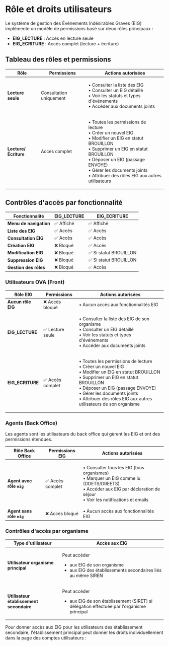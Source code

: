 # Rôle et droits utilisateurs

Le système de gestion des Événements Indésirables Graves (EIG) implémente un modèle de permissions basé sur deux rôles principaux :

* **EIG\_LECTURE** : Accès en lecture seule
* **EIG\_ECRITURE** : Accès complet (lecture + écriture)

## Tableau des rôles et permissions

| Rôle                 | Permissions             | Actions autorisées                                                                                                                                                                                                                                                               |
| -------------------- | ----------------------- | -------------------------------------------------------------------------------------------------------------------------------------------------------------------------------------------------------------------------------------------------------------------------------- |
| **Lecture seule**    | Consultation uniquement | <p>• Consulter la liste des EIG<br>• Consulter un EIG détaillé<br>• Voir les statuts et types d'événements<br>• Accéder aux documents joints</p>                                                                                                                                 |
| **Lecture/Écriture** | Accès complet           | <p>• Toutes les permissions de lecture<br>• Créer un nouvel EIG<br>• Modifier un EIG en statut BROUILLON<br>• Supprimer un EIG en statut BROUILLON<br>• Déposer un EIG (passage ENVOYE)<br>• Gérer les documents joints<br>• Attribuer des rôles EIG aux autres utilisateurs</p> |

## Contrôles d'accès par fonctionnalité

| Fonctionnalité         | EIG\_LECTURE | EIG\_ECRITURE         |
| ---------------------- | ------------ | --------------------- |
| **Menu de navigation** | ✅ Affiché    | ✅ Affiché             |
| **Liste des EIG**      | ✅ Accès      | ✅ Accès               |
| **Consultation EIG**   | ✅ Accès      | ✅ Accès               |
| **Création EIG**       | ❌ Bloqué     | ✅ Accès               |
| **Modification EIG**   | ❌ Bloqué     | ✅ Si statut BROUILLON |
| **Suppression EIG**    | ❌ Bloqué     | ✅ Si statut BROUILLON |
| **Gestion des rôles**  | ❌ Bloqué     | ✅ Accès               |

### Utilisateurs OVA (Front)

| Rôle EIG           | Permissions     | Actions autorisées                                                                                                                                                                                                                                                                                |
| ------------------ | --------------- | ------------------------------------------------------------------------------------------------------------------------------------------------------------------------------------------------------------------------------------------------------------------------------------------------- |
| **Aucun rôle EIG** | ❌ Accès bloqué  | • Aucun accès aux fonctionnalités EIG                                                                                                                                                                                                                                                             |
| **EIG\_LECTURE**   | ✅ Lecture seule | <p>• Consulter la liste des EIG de son organisme<br>• Consulter un EIG détaillé<br>• Voir les statuts et types d'événements<br>• Accéder aux documents joints</p>                                                                                                                                 |
| **EIG\_ECRITURE**  | ✅ Accès complet | <p>• Toutes les permissions de lecture<br>• Créer un nouvel EIG<br>• Modifier un EIG en statut BROUILLON<br>• Supprimer un EIG en statut BROUILLON<br>• Déposer un EIG (passage ENVOYE)<br>• Gérer les documents joints<br>• Attribuer des rôles EIG aux autres utilisateurs de son organisme</p> |

### Agents (Back Office)

Les agents sont les utilisateurs du back office qui gèrent les EIG et ont des permissions étendues.

| Rôle Back Office          | Permissions EIG | Actions autorisées                                                                                                                                                                 |
| ------------------------- | --------------- | ---------------------------------------------------------------------------------------------------------------------------------------------------------------------------------- |
| **Agent avec rôle `eig`** | ✅ Accès complet | <p>• Consulter tous les EIG (tous organismes)<br>• Marquer un EIG comme lu (DDETS/DREETS)<br>• Accéder aux EIG par déclaration de séjour<br>• Voir les notifications et emails</p> |
| **Agent sans rôle `eig`** | ❌ Accès bloqué  | • Aucun accès aux fonctionnalités EIG                                                                                                                                              |

### Contrôles d'accès par organisme

| Type d'utilisateur                       | Accès aux EIG                                                                                                                    |
| ---------------------------------------- | -------------------------------------------------------------------------------------------------------------------------------- |
| **Utilisateur organisme principal**      | <p>Peut accéder </p><ul><li>aux EIG de son organisme</li><li>aux EIG des établissements secondaires liés au même SIREN</li></ul> |
| **Utilisateur établissement secondaire** | <p>Peut accéder </p><ul><li>aux EIG de son établissement (SIRET) si délégation effectuée par l'organisme principal</li></ul>     |

Pour donner accès aux EIG pour les utilisateurs des établissement secondaire, l'établissement principal peut donner les droits individuellement dans la page des comptes utilisateurs :&#x20;

<figure><img src="../../.gitbook/assets/Capture d’écran 2025-07-10 à 10.41.13.png" alt=""><figcaption></figcaption></figure>
